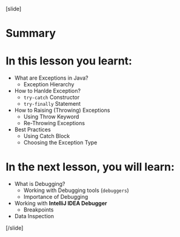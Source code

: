 [slide]
# Summary


# In this lesson you learnt:

- What are Exceptions in Java? 
    - Exception Hierarchy
- How to Hanlde Exception?
    - `try-catch` Constructor
    - `try-finally` Statement
- How to Raising (Throwing) Exceptions
    - Using Throw Keyword
    - Re-Throwing Exceptions
- Best Practices
    - Using Catch Block
    - Choosing the Exception Type 

# In the next lesson, you will learn:

- What is Debugging?
    - Working with Debugging tools (`debuggers`)
    - Importance of Debugging
- Working with **IntelliJ IDEA Debugger**
    - Breakpoints
- Data Inspection

[/slide]